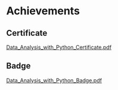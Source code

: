

# Achievements
## Certificate
[Data_Analysis_with_Python_Certificate.pdf](https://prod-files-secure.s3.us-west-2.amazonaws.com/03e82b26-cccb-4906-bb56-adabcbdc0655/1aa3a050-2338-4a85-85d5-899bad17a31c/Data_Analysis_with_Python_Certificate.pdf?X-Amz-Algorithm=AWS4-HMAC-SHA256&X-Amz-Content-Sha256=UNSIGNED-PAYLOAD&X-Amz-Credential=ASIAZI2LB466V5ROCDTH%2F20250208%2Fus-west-2%2Fs3%2Faws4_request&X-Amz-Date=20250208T091351Z&X-Amz-Expires=3600&X-Amz-Security-Token=IQoJb3JpZ2luX2VjEHAaCXVzLXdlc3QtMiJHMEUCIQChFuOxtm4fNqhAxOWKdXNzHpqTyZuWrOpXVNKBA3hz5gIgL%2BHLR5OVGz8LKPxIZhz0fBwJbsimEzAQHdtO%2BD2FzZ8qiAQIif%2F%2F%2F%2F%2F%2F%2F%2F%2F%2FARAAGgw2Mzc0MjMxODM4MDUiDKZGsdV40TSNhYNoGircA971eN3QMyOzvMw0avIQdqbHBMjSVDht%2BpavU4wNDCe0BNyAG1v9VNzYh%2Bux2XCsoiXizNovpcVcW4JDgQFMXPYdiWgIU4nyfrRfepiZbOopSrqxnMD6hOnIeOKKqP1HutNsdQB7XipncOonU5InQm4%2FK0lp4DkyWrwpLQoNn5kX6l439h3O5qGr%2BFzT3cd8QdT1gkNpmbn5etn6RVGvRyzMdSnONnRDl7Q7oDsT%2FaPtGbwSvbHOa%2BfqcenLMF0c7p0jm5POmwI016Ozf7j9%2FvX5a4s7GCYvvF5Eg6z7ZTJnmys5kITjFHVTLGm6PCFCgS88%2FfiqFHRGgqFVHZLlL2saoyQ5yWwQIknSt0XmQqMzULEAzAsCqIfQBUcaM2qbAa8TTECsG%2FDIu54%2Bfy5EdQ04zrOX85NA%2FRqLWiyGd01Nf4aSWnUx7eSEix0rdY3a9EKzMfBfuCwVWKx5glKrFtr9mpAO4DvgN46oUqbFE5X2QPL3K8d1WBFzZQ7fe2YU36sMEIMelSrXX%2BgEcDNGZMb%2BgVs10Wn6t7JgpwSELTHfOcZIxbqBaWGqLb0X%2FBj3XfWYVK0WzUV3sO2uS4G4gpXt7DjJNq3oF2zxFOH59yOS7zQ%2FykHUoAlygx6pMMOOnL0GOqUBvR0ctP8y3q3gqdU9Ub0%2BqWJ2wfDkmCD9Aocz6wZa8oLswqEECS8XdIm36KzQaZ1lj72a%2BqnUzKmdJ2JQxIubRHZGJ%2B4a04j3OOsFsvWi0pejlY5lZq%2BRhCsOAdblDKL34MBL9XgBXBukb7WH42uCvAF9zss6Ic3H5XUAO3xbS1FaDQrVouwVlpK9eSkcJPW2eWFlXr1j3XbD1KfGW5CD%2BXYYRtj9&X-Amz-Signature=b619969086daf6500f495e02d4e499de3d22dcce9ffce549b78e4ed3a695776b&X-Amz-SignedHeaders=host&x-id=GetObject)
## Badge
[Data_Analysis_with_Python_Badge.pdf](https://prod-files-secure.s3.us-west-2.amazonaws.com/03e82b26-cccb-4906-bb56-adabcbdc0655/4fa9bcf8-b584-40dd-8775-c0bfadf6a6f0/Data_Analysis_with_Python_Badge.pdf?X-Amz-Algorithm=AWS4-HMAC-SHA256&X-Amz-Content-Sha256=UNSIGNED-PAYLOAD&X-Amz-Credential=ASIAZI2LB466V5ROCDTH%2F20250208%2Fus-west-2%2Fs3%2Faws4_request&X-Amz-Date=20250208T091351Z&X-Amz-Expires=3600&X-Amz-Security-Token=IQoJb3JpZ2luX2VjEHAaCXVzLXdlc3QtMiJHMEUCIQChFuOxtm4fNqhAxOWKdXNzHpqTyZuWrOpXVNKBA3hz5gIgL%2BHLR5OVGz8LKPxIZhz0fBwJbsimEzAQHdtO%2BD2FzZ8qiAQIif%2F%2F%2F%2F%2F%2F%2F%2F%2F%2FARAAGgw2Mzc0MjMxODM4MDUiDKZGsdV40TSNhYNoGircA971eN3QMyOzvMw0avIQdqbHBMjSVDht%2BpavU4wNDCe0BNyAG1v9VNzYh%2Bux2XCsoiXizNovpcVcW4JDgQFMXPYdiWgIU4nyfrRfepiZbOopSrqxnMD6hOnIeOKKqP1HutNsdQB7XipncOonU5InQm4%2FK0lp4DkyWrwpLQoNn5kX6l439h3O5qGr%2BFzT3cd8QdT1gkNpmbn5etn6RVGvRyzMdSnONnRDl7Q7oDsT%2FaPtGbwSvbHOa%2BfqcenLMF0c7p0jm5POmwI016Ozf7j9%2FvX5a4s7GCYvvF5Eg6z7ZTJnmys5kITjFHVTLGm6PCFCgS88%2FfiqFHRGgqFVHZLlL2saoyQ5yWwQIknSt0XmQqMzULEAzAsCqIfQBUcaM2qbAa8TTECsG%2FDIu54%2Bfy5EdQ04zrOX85NA%2FRqLWiyGd01Nf4aSWnUx7eSEix0rdY3a9EKzMfBfuCwVWKx5glKrFtr9mpAO4DvgN46oUqbFE5X2QPL3K8d1WBFzZQ7fe2YU36sMEIMelSrXX%2BgEcDNGZMb%2BgVs10Wn6t7JgpwSELTHfOcZIxbqBaWGqLb0X%2FBj3XfWYVK0WzUV3sO2uS4G4gpXt7DjJNq3oF2zxFOH59yOS7zQ%2FykHUoAlygx6pMMOOnL0GOqUBvR0ctP8y3q3gqdU9Ub0%2BqWJ2wfDkmCD9Aocz6wZa8oLswqEECS8XdIm36KzQaZ1lj72a%2BqnUzKmdJ2JQxIubRHZGJ%2B4a04j3OOsFsvWi0pejlY5lZq%2BRhCsOAdblDKL34MBL9XgBXBukb7WH42uCvAF9zss6Ic3H5XUAO3xbS1FaDQrVouwVlpK9eSkcJPW2eWFlXr1j3XbD1KfGW5CD%2BXYYRtj9&X-Amz-Signature=2c374ca1e65900e5d54928ff132f956d5b2f56a1db7448787fe6709e818490b9&X-Amz-SignedHeaders=host&x-id=GetObject)
